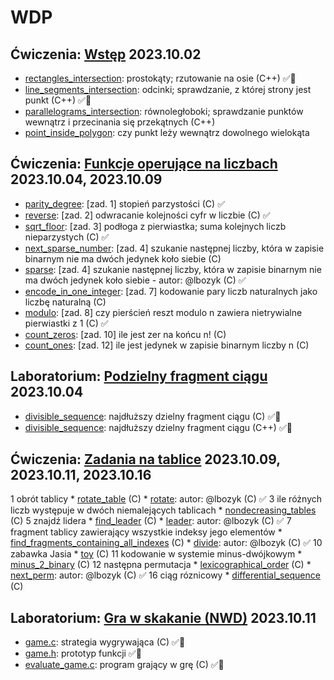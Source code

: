 # WDP
## Ćwiczenia: [Wstęp](./pdf/WDP_.Inf.23_24Z__Wstęp.pdf) 2023.10.02
* [rectangles_intersection](./src/rectangles_intersection.cpp): prostokąty; rzutowanie na osie (C++) :white_check_mark::microscope:
* [line_segments_intersection](./src/line_segments_intersection.cpp): odcinki; sprawdzanie, z której strony jest punkt (C++) :white_check_mark::microscope:
* [parallelograms_intersection](./src/parallelograms_intersection.cpp): równoległoboki; sprawdzanie punktów wewnątrz i przecinania się przekątnych (C++)
* [point_inside_polygon](./src/point_inside_polygon.cpp): czy punkt leży wewnątrz dowolnego wielokąta
## Ćwiczenia: [Funkcje operujące na liczbach](./pdf/WDP_.Inf.23_24Z__Funkcje_operujące_na_liczbach.pdf) 2023.10.04, 2023.10.09
* [parity_degree](./src/parity_degree.c): [zad. 1] stopień parzystości (C) :white_check_mark:
* [reverse](./src/reverse.c): [zad. 2] odwracanie kolejności cyfr w liczbie (C) :white_check_mark:
* [sqrt_floor](./src/sqrt_floor.c): [zad. 3] podłoga z pierwiastka; suma kolejnych liczb nieparzystych (C) :white_check_mark:
* [next_sparse_number](./src/next_sparse_number.c): [zad. 4] szukanie następnej liczby, która w zapisie binarnym nie ma dwóch jedynek koło siebie (C)
* [sparse](./src/sparse.c): [zad. 4] szukanie następnej liczby, która w zapisie binarnym nie ma dwóch jedynek koło siebie - autor: @lbozyk (C) :white_check_mark:
* [encode_in_one_integer](./src/encode_in_one_integer.c): [zad. 7] kodowanie pary liczb naturalnych jako liczbę naturalną (C)
* [modulo](./src/modulo.c): [zad. 8] czy pierścień reszt modulo n zawiera nietrywialne pierwiastki z 1 (C) :white_check_mark:
* [count_zeros](./src/count_zeros.c): [zad. 10] ile jest zer na końcu n! (C)
* [count_ones](./src/count_ones.c): [zad. 12] ile jest jedynek w zapisie binarnym liczby n (C)
## Laboratorium: [Podzielny fragment ciągu](./pdf/WDP_.Inf.23_24Z__Laboratorium_1__rozgrzewka.pdf) 2023.10.04
* [divisible_sequence](./src/divisible_sequence.c): najdłuższy dzielny fragment ciągu (C) :white_check_mark::microscope:
* [divisible_sequence](./src/divisible_sequence.cpp): najdłuższy dzielny fragment ciągu (C++) :white_check_mark::microscope:
## Ćwiczenia: [Zadania na tablice](./pdf/WDP_.Inf.23_24Z__Zadania_na_tablice.pdf) 2023.10.09, 2023.10.11, 2023.10.16
1 obrót tablicy
    * [rotate_table](./src/rotate_table.c) (C)
    * [rotate](./src/rotate.c): autor: @lbozyk (C) :white_check_mark:
3 ile różnych liczb występuje w dwóch niemalejących tablicach
    * [nondecreasing_tables](.src/nondecreasing_tables.c) (C)
5 znajdź lidera
    * [find_leader](./src/find_leader.c) (C)
    * [leader](./src/leader.c): autor: @lbozyk (C) :white_check_mark:
7 fragment tablicy zawierający wszystkie indeksy jego elementów
    * [find_fragments_containing_all_indexes](./src/find_fragments_containing_all_indexes.c) (C)
    * [divide](./src/divide.c): autor: @lbozyk (C) :white_check_mark:
10 zabawka Jasia
    * [toy](./src/toy.c) (C)
11 kodowanie w systemie minus-dwójkowym
    * [minus_2_binary](./src/minus_2_binary.c) (C)
12 następna permutacja
    * [lexicographical_order](./src/lexicographical_order.c) (C)
    * [next_perm](./src/next_perm.c): autor: @lbozyk (C) :white_check_mark:
16 ciąg róznicowy
    * [differential_sequence](./src/differential_sequence.c) (C)
## Laboratorium: [Gra w skakanie (NWD)](./pdf/WDP_.Inf.23_24Z__Zadanie_rozgrzewkowe_2.pdf) 2023.10.11
* [game.c](./src/game.c): strategia wygrywająca (C) :white_check_mark::microscope:
* [game.h](./src/game.h): prototyp funkcji :white_check_mark::microscope:
* [evaluate_game.c](./src/evaluate_game.c): program grający w grę (C) :white_check_mark::microscope:
